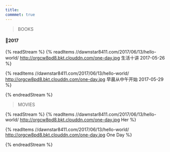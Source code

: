 ```yaml
---
title: 
commmet: true
---
```

>BOOKS 

#### 📖2017
{% readStream %}
{% readItems //dawnstar8411.com/2017/06/13/hello-world/ http://orgcw8pd8.bkt.clouddn.com/one-day.jpg  生活十讲 2017-05-26 %}

{% readItems //dawnstar8411.com/2017/06/13/hello-world/  http://orgcw8pd8.bkt.clouddn.com/one-day.jpg 早晨从中午开始 2017-05-29 %}

{% endreadStream %}

>MOVIES 

{% readStream %}
{% readItems //dawnstar8411.com/2017/06/13/hello-world/  http://orgcw8pd8.bkt.clouddn.com/one-day.jpg Her %}

{% readItems //dawnstar8411.com/2017/06/13/hello-world/  http://orgcw8pd8.bkt.clouddn.com/one-day.jpg One Day %}

{% endreadStream %}